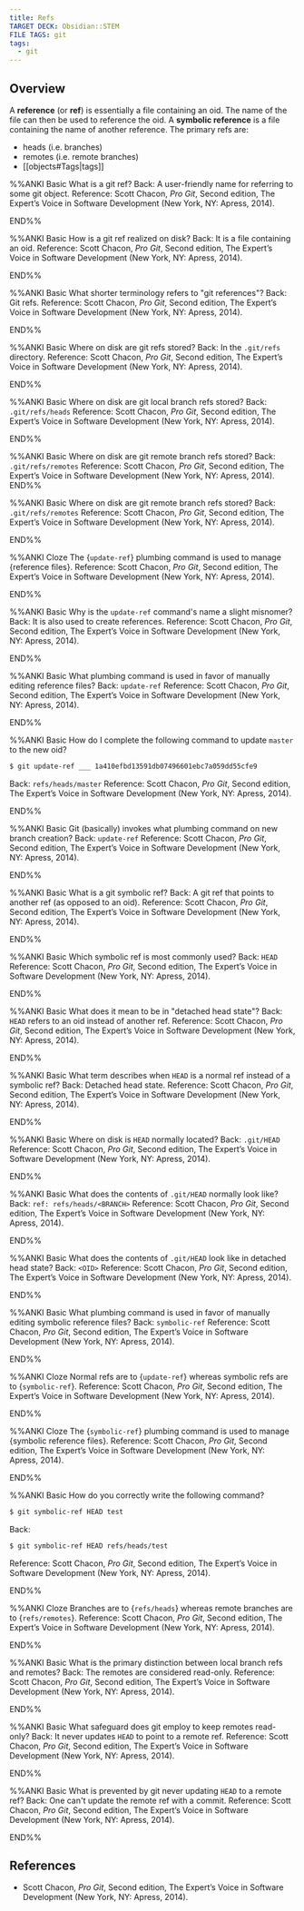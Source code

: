 ```yaml
---
title: Refs
TARGET DECK: Obsidian::STEM
FILE TAGS: git
tags:
  - git
---
```


## Overview

A **reference** (or **ref**) is essentially a file containing an oid. The name of the file can then be used to reference the oid. A **symbolic reference** is a file containing the name of another reference. The primary refs are:

* heads (i.e. branches)
* remotes (i.e. remote branches)
* [[objects#Tags|tags]]

%%ANKI
Basic
What is a git ref?
Back: A user-friendly name for referring to some git object.
Reference: Scott Chacon, *Pro Git*, Second edition, The Expert’s Voice in Software Development (New York, NY: Apress, 2014).
<!--ID: 1710454031260-->
END%%

%%ANKI
Basic
How is a git ref realized on disk?
Back: It is a file containing an oid.
Reference: Scott Chacon, *Pro Git*, Second edition, The Expert’s Voice in Software Development (New York, NY: Apress, 2014).
<!--ID: 1710454031263-->
END%%

%%ANKI
Basic
What shorter terminology refers to "git references"?
Back: Git refs.
Reference: Scott Chacon, *Pro Git*, Second edition, The Expert’s Voice in Software Development (New York, NY: Apress, 2014).
<!--ID: 1710454031266-->
END%%

%%ANKI
Basic
Where on disk are git refs stored?
Back: In the `.git/refs` directory.
Reference: Scott Chacon, *Pro Git*, Second edition, The Expert’s Voice in Software Development (New York, NY: Apress, 2014).
<!--ID: 1710454031269-->
END%%

%%ANKI
Basic
Where on disk are git local branch refs stored?
Back: `.git/refs/heads`
Reference: Scott Chacon, *Pro Git*, Second edition, The Expert’s Voice in Software Development (New York, NY: Apress, 2014).
<!--ID: 1710454031271-->
END%%

%%ANKI
Basic
Where on disk are git remote branch refs stored?
Back: `.git/refs/remotes`
Reference: Scott Chacon, *Pro Git*, Second edition, The Expert’s Voice in Software Development (New York, NY: Apress, 2014).
END%%

%%ANKI
Basic
Where on disk are git remote branch refs stored?
Back: `.git/refs/remotes`
Reference: Scott Chacon, *Pro Git*, Second edition, The Expert’s Voice in Software Development (New York, NY: Apress, 2014).
<!--ID: 1710454031273-->
END%%

%%ANKI
Cloze
The {`update-ref`} plumbing command is used to manage {reference files}.
Reference: Scott Chacon, *Pro Git*, Second edition, The Expert’s Voice in Software Development (New York, NY: Apress, 2014).
<!--ID: 1710454031275-->
END%%

%%ANKI
Basic
Why is the `update-ref` command's name a slight misnomer?
Back: It is also used to create references.
Reference: Scott Chacon, *Pro Git*, Second edition, The Expert’s Voice in Software Development (New York, NY: Apress, 2014).
<!--ID: 1710454031277-->
END%%

%%ANKI
Basic
What plumbing command is used in favor of manually editing reference files?
Back: `update-ref`
Reference: Scott Chacon, *Pro Git*, Second edition, The Expert’s Voice in Software Development (New York, NY: Apress, 2014).
<!--ID: 1710454031279-->
END%%

%%ANKI
Basic
How do I complete the following command to update `master` to the new oid?
```bash
$ git update-ref ___ 1a410efbd13591db07496601ebc7a059dd55cfe9
```
Back: `refs/heads/master`
Reference: Scott Chacon, *Pro Git*, Second edition, The Expert’s Voice in Software Development (New York, NY: Apress, 2014).
<!--ID: 1710454031281-->
END%%

%%ANKI
Basic
Git (basically) invokes what plumbing command on new branch creation?
Back: `update-ref`
Reference: Scott Chacon, *Pro Git*, Second edition, The Expert’s Voice in Software Development (New York, NY: Apress, 2014).
<!--ID: 1710454031283-->
END%%

%%ANKI
Basic
What is a git symbolic ref?
Back: A git ref that points to another ref (as opposed to an oid).
Reference: Scott Chacon, *Pro Git*, Second edition, The Expert’s Voice in Software Development (New York, NY: Apress, 2014).
<!--ID: 1710454758061-->
END%%

%%ANKI
Basic
Which symbolic ref is most commonly used?
Back: `HEAD`
Reference: Scott Chacon, *Pro Git*, Second edition, The Expert’s Voice in Software Development (New York, NY: Apress, 2014).
<!--ID: 1710454758064-->
END%%

%%ANKI
Basic
What does it mean to be in "detached head state"?
Back: `HEAD` refers to an oid instead of another ref.
Reference: Scott Chacon, *Pro Git*, Second edition, The Expert’s Voice in Software Development (New York, NY: Apress, 2014).
<!--ID: 1710454758066-->
END%%

%%ANKI
Basic
What term describes when `HEAD` is a normal ref instead of a symbolic ref?
Back: Detached head state.
Reference: Scott Chacon, *Pro Git*, Second edition, The Expert’s Voice in Software Development (New York, NY: Apress, 2014).
<!--ID: 1710454758068-->
END%%

%%ANKI
Basic
Where on disk is `HEAD` normally located?
Back: `.git/HEAD`
Reference: Scott Chacon, *Pro Git*, Second edition, The Expert’s Voice in Software Development (New York, NY: Apress, 2014).
<!--ID: 1710454758070-->
END%%

%%ANKI
Basic
What does the contents of `.git/HEAD` normally look like?
Back: `ref: refs/heads/<BRANCH>`
Reference: Scott Chacon, *Pro Git*, Second edition, The Expert’s Voice in Software Development (New York, NY: Apress, 2014).
<!--ID: 1710454758071-->
END%%

%%ANKI
Basic
What does the contents of `.git/HEAD` look like in detached head state?
Back: `<OID>`
Reference: Scott Chacon, *Pro Git*, Second edition, The Expert’s Voice in Software Development (New York, NY: Apress, 2014).
<!--ID: 1710454758073-->
END%%

%%ANKI
Basic
What plumbing command is used in favor of manually editing symbolic reference files?
Back: `symbolic-ref`
Reference: Scott Chacon, *Pro Git*, Second edition, The Expert’s Voice in Software Development (New York, NY: Apress, 2014).
<!--ID: 1710454758074-->
END%%

%%ANKI
Cloze
Normal refs are to {`update-ref`} whereas symbolic refs are to {`symbolic-ref`}.
Reference: Scott Chacon, *Pro Git*, Second edition, The Expert’s Voice in Software Development (New York, NY: Apress, 2014).
<!--ID: 1710454758076-->
END%%

%%ANKI
Cloze
The {`symbolic-ref`} plumbing command is used to manage {symbolic reference files}.
Reference: Scott Chacon, *Pro Git*, Second edition, The Expert’s Voice in Software Development (New York, NY: Apress, 2014).
<!--ID: 1710454758077-->
END%%

%%ANKI
Basic
How do you correctly write the following command?
```bash
$ git symbolic-ref HEAD test
```
Back:
```bash
$ git symbolic-ref HEAD refs/heads/test
```
Reference: Scott Chacon, *Pro Git*, Second edition, The Expert’s Voice in Software Development (New York, NY: Apress, 2014).
<!--ID: 1710454758079-->
END%%

%%ANKI
Cloze
Branches are to {`refs/heads`} whereas remote branches are to {`refs/remotes`}.
Reference: Scott Chacon, *Pro Git*, Second edition, The Expert’s Voice in Software Development (New York, NY: Apress, 2014).
<!--ID: 1711120782236-->
END%%

%%ANKI
Basic
What is the primary distinction between local branch refs and remotes?
Back: The remotes are considered read-only.
Reference: Scott Chacon, *Pro Git*, Second edition, The Expert’s Voice in Software Development (New York, NY: Apress, 2014).
<!--ID: 1711120782238-->
END%%

%%ANKI
Basic
What safeguard does git employ to keep remotes read-only?
Back: It never updates `HEAD` to point to a remote ref.
Reference: Scott Chacon, *Pro Git*, Second edition, The Expert’s Voice in Software Development (New York, NY: Apress, 2014).
<!--ID: 1711120782241-->
END%%

%%ANKI
Basic
What is prevented by git never updating `HEAD` to a remote ref?
Back: One can't update the remote ref with a commit.
Reference: Scott Chacon, *Pro Git*, Second edition, The Expert’s Voice in Software Development (New York, NY: Apress, 2014).
<!--ID: 1711120782244-->
END%%

## References

* Scott Chacon, *Pro Git*, Second edition, The Expert’s Voice in Software Development (New York, NY: Apress, 2014).